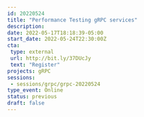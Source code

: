```yaml
---
id: 20220524
title: "Performance Testing gRPC services"
description: 
date: 2022-05-17T18:18:39-05:00
start_date: 2022-05-24T22:30:00Z
cta: 
 type: external
 url: http://bit.ly/37DUcJy
 text: "Register"
projects: gRPC
sessions: 
 - sessions/grpc/grpc-20220524
type_event: Online
status: previous
draft: false
---
```





